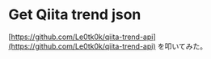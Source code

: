 # Get Qiita trend json 

[https://github.com/Le0tk0k/qiita-trend-api](https://github.com/Le0tk0k/qiita-trend-api) を叩いてみた。
